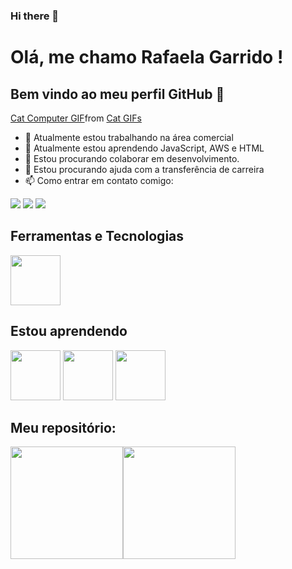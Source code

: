 ### Hi there 👋
# Olá, me chamo Rafaela Garrido ! 
## Bem vindo ao meu perfil GitHub 👋
<div class="tenor-gif-embed" data-postid="17611078" data-share-method="host" data-aspect-ratio="1.30081" data-width="100%"><a href="https://tenor.com/view/cat-computer-mouse-notebook-developer-gif-17611078">Cat Computer GIF</a>from <a href="https://tenor.com/search/cat-gifs">Cat GIFs</a></div> <script type="text/javascript" async src="https://tenor.com/embed.js"></script>

- 🔭 Atualmente estou trabalhando na área comercial
- 🌱 Atualmente estou aprendendo JavaScript, AWS e HTML
- 👯 Estou procurando colaborar em desenvolvimento.
- 🤔 Estou procurando ajuda com a transferência de carreira
- 📫 Como entrar em contato comigo: 
 <div>
<a href="https://instagram.com/rafisgarrido" target="_blank"><img src="https://img.shields.io/badge/-Instagram-%23E4405F?style=for-the-badge&logo=instagram&logoColor=white" target="_blank"></a>
<a href = "mailto:rafascgarrido@gmail.com"><img src="https://img.shields.io/badge/Gmail-D14836?style=for-the-badge&logo=gmail&logoColor=white" target="_blank"></a>
<a href="https://www.linkedin.com/in/rafaela-garrido-a88b021b0/" target="_blank"><img src="https://img.shields.io/badge/-LinkedIn-%230077B5?style=for-the-badge&logo=linkedin&logoColor=white" target="_blank"></a>   
</div>


## Ferramentas e Tecnologias
 <img src="https://cdn.jsdelivr.net/gh/devicons/devicon/icons/c/c-original.svg" width="80" height="80"/>

      
## Estou aprendendo
<img src="https://cdn.jsdelivr.net/gh/devicons/devicon/icons/javascript/javascript-original.svg" width="80" height="80" /> <img src="https://cdn.jsdelivr.net/gh/devicons/devicon/icons/html5/html5-plain-wordmark.svg" width="80" height="80"/> <img src="https://cdn.jsdelivr.net/gh/devicons/devicon/icons/amazonwebservices/amazonwebservices-original-wordmark.svg" width="80" height="80" />
          
          
## Meu repositório:
<div>
<a href="https://github.com/seu-usuário-aqui">
<img height="180em" src="https://github-readme-stats.vercel.app/api/top-langs/?username=rafisgarrido&layout=compact&langs_count=7&theme=dracula"/><img height="180em" src="https://github-readme-stats.vercel.app/api?username=rafisgarrido&show_icons=true&theme=dracula&include_all_commits=true&count_private=true"/>
</div>
  

